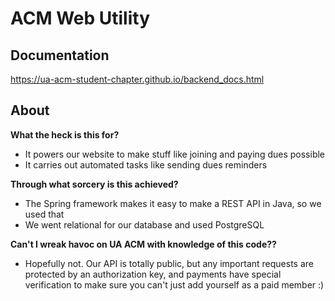 # ACM Web Utility

## Documentation
https://ua-acm-student-chapter.github.io/backend_docs.html

## About
**What the heck is this for?**

* It powers our website to make stuff like joining and paying dues possible
* It carries out automated tasks like sending dues reminders

**Through what sorcery is this achieved?**

* The Spring framework makes it easy to make a REST API in Java, so we used that
* We went relational for our database and used PostgreSQL

**Can't I wreak havoc on UA ACM with knowledge of this code??**

* Hopefully not. Our API is totally public, but any important requests are protected by an authorization key, and payments have special verification to make sure you can't just add yourself as a paid member :)